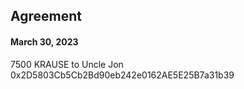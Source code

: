 ## Agreement

####  March 30, 2023

7500 KRAUSE to Uncle Jon 0x2D5803Cb5Cb2Bd90eb242e0162AE5E25B7a31b39